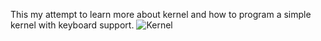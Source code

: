 This my attempt to learn more about kernel and how to program a simple kernel with keyboard support.
![Kernel](https://github.com/user-attachments/assets/8a50e424-f353-41a3-8ea4-1b6950859663)
